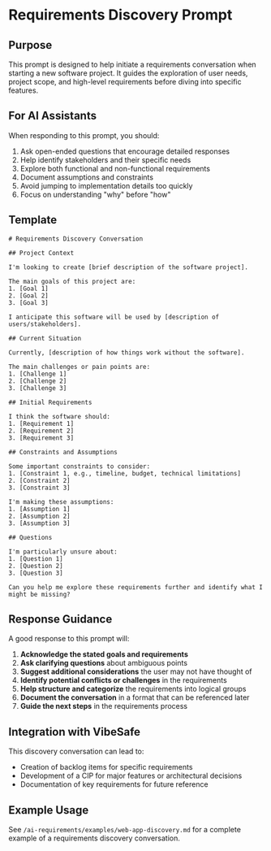 # Requirements Discovery Prompt

## Purpose

This prompt is designed to help initiate a requirements conversation when starting a new software project. It guides the exploration of user needs, project scope, and high-level requirements before diving into specific features.

## For AI Assistants

When responding to this prompt, you should:
1. Ask open-ended questions that encourage detailed responses
2. Help identify stakeholders and their specific needs
3. Explore both functional and non-functional requirements
4. Document assumptions and constraints
5. Avoid jumping to implementation details too quickly
6. Focus on understanding "why" before "how"

## Template

```
# Requirements Discovery Conversation

## Project Context

I'm looking to create [brief description of the software project].

The main goals of this project are:
1. [Goal 1]
2. [Goal 2]
3. [Goal 3]

I anticipate this software will be used by [description of users/stakeholders].

## Current Situation

Currently, [description of how things work without the software].

The main challenges or pain points are:
1. [Challenge 1]
2. [Challenge 2]
3. [Challenge 3]

## Initial Requirements

I think the software should:
1. [Requirement 1]
2. [Requirement 2]
3. [Requirement 3]

## Constraints and Assumptions

Some important constraints to consider:
1. [Constraint 1, e.g., timeline, budget, technical limitations]
2. [Constraint 2]
3. [Constraint 3]

I'm making these assumptions:
1. [Assumption 1]
2. [Assumption 2]
3. [Assumption 3]

## Questions

I'm particularly unsure about:
1. [Question 1]
2. [Question 2]
3. [Question 3]

Can you help me explore these requirements further and identify what I might be missing?
```

## Response Guidance

A good response to this prompt will:

1. **Acknowledge the stated goals and requirements**
2. **Ask clarifying questions** about ambiguous points
3. **Suggest additional considerations** the user may not have thought of
4. **Identify potential conflicts or challenges** in the requirements
5. **Help structure and categorize** the requirements into logical groups
6. **Document the conversation** in a format that can be referenced later
7. **Guide the next steps** in the requirements process

## Integration with VibeSafe

This discovery conversation can lead to:
- Creation of backlog items for specific requirements
- Development of a CIP for major features or architectural decisions
- Documentation of key requirements for future reference

## Example Usage

See `/ai-requirements/examples/web-app-discovery.md` for a complete example of a requirements discovery conversation. 